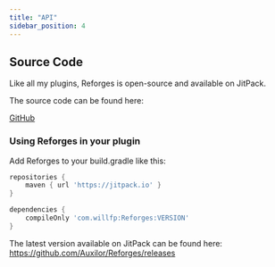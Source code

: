 ```yaml
---
title: "API"
sidebar_position: 4
---
```


## Source Code

Like all my plugins, Reforges is open-source and available on JitPack.

The source code can be found here:

[GitHub](https://github.com/Auxilor/Reforges)

### Using Reforges in your plugin

Add Reforges to your build.gradle like this:
```groovy
repositories {
    maven { url 'https://jitpack.io' }
}

dependencies {
    compileOnly 'com.willfp:Reforges:VERSION'
}
```

The latest version available on JitPack can be found here:
https://github.com/Auxilor/Reforges/releases